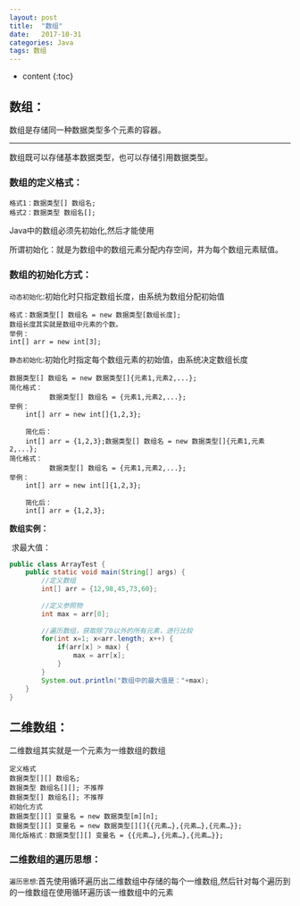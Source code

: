 ```yaml
---
layout: post
title:  "数组"
date:   2017-10-31
categories: Java
tags: 数组
---
```


* content
{:toc}
## 数组：

数组是存储同一种数据类型多个元素的容器。

---

数组既可以存储基本数据类型，也可以存储引用数据类型。

### 数组的定义格式：

```
格式1：数据类型[] 数组名;
格式2：数据类型 数组名[];
```

Java中的数组必须先初始化,然后才能使用

所谓初始化：就是为数组中的数组元素分配内存空间，并为每个数组元素赋值。

### 数组的初始化方式：

`动态初始化`:初始化时只指定数组长度，由系统为数组分配初始值

```
格式：数据类型[] 数组名 = new 数据类型[数组长度];
数组长度其实就是数组中元素的个数。
举例：
int[] arr = new int[3];
```

`静态初始化`:初始化时指定每个数组元素的初始值，由系统决定数组长度

```
数据类型[] 数组名 = new 数据类型[]{元素1,元素2,...};
简化格式：
          数据类型[] 数组名 = {元素1,元素2,...};
举例：
  	int[] arr = new int[]{1,2,3};

  	简化后：
  	int[] arr = {1,2,3};数据类型[] 数组名 = new 数据类型[]{元素1,元素2,...};
简化格式：
          数据类型[] 数组名 = {元素1,元素2,...};
举例：
  	int[] arr = new int[]{1,2,3};

  	简化后：
  	int[] arr = {1,2,3};
```

**数组实例：**

​	求最大值：

```java
public class ArrayTest {
	public static void main(String[] args) {
		//定义数组
		int[] arr = {12,98,45,73,60};
		
		//定义参照物
		int max = arr[0];
		
		//遍历数组，获取除了0以外的所有元素，进行比较
		for(int x=1; x<arr.length; x++) {
			if(arr[x] > max) {
				max = arr[x];
			}
		}
		System.out.println("数组中的最大值是："+max);
	}
}
```

## 二维数组：

二维数组其实就是一个元素为一维数组的数组

```
定义格式
数据类型[][] 数组名;
数据类型 数组名[][]; 不推荐
数据类型[] 数组名[]; 不推荐
初始化方式
数据类型[][] 变量名 = new 数据类型[m][n];
数据类型[][] 变量名 = new 数据类型[][]{{元素…},{元素…},{元素…}};
简化版格式：数据类型[][] 变量名 = {{元素…},{元素…},{元素…}};
```

### 二维数组的遍历思想：

`遍历思想`:首先使用循环遍历出二维数组中存储的每个一维数组,然后针对每个遍历到的一维数组在使用循环遍历该一维数组中的元素